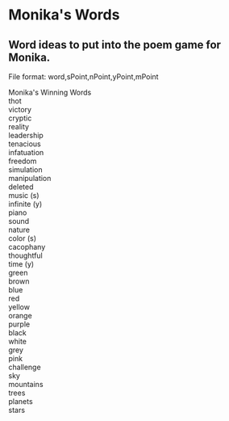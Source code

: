 # Monika's Words
## Word ideas to put into the poem game for Monika.  
File format: word,sPoint,nPoint,yPoint,mPoint 
  
Monika's Winning Words  
thot  
victory  
cryptic  
reality  
leadership  
tenacious  
infatuation  
freedom  
simulation  
manipulation  
deleted  
music (s)  
infinite (y)   
piano  
sound  
nature  
color (s)  
cacophany  
thoughtful  
time (y)  
green  
brown  
blue  
red  
yellow  
orange  
purple  
black  
white  
grey  
pink  
challenge  
sky  
mountains  
trees  
planets  
stars  
